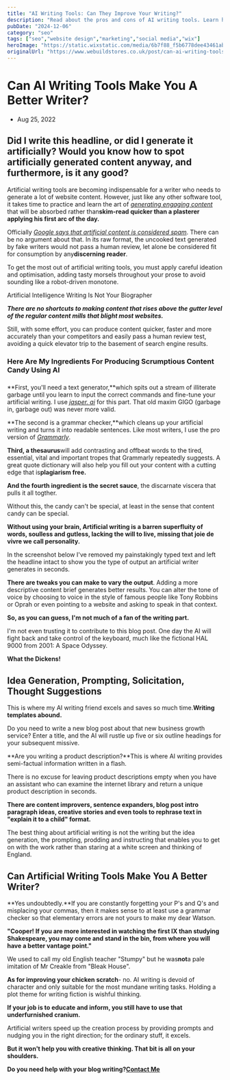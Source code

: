 ```yaml
---
title: "AI Writing Tools: Can They Improve Your Writing?"
description: "Read about the pros and cons of AI writing tools. Learn how AI can help you write with more panache, dash and brio than your competitors."
pubDate: "2024-12-06"
category: "seo"
tags: ["seo","website design","marketing","social media","wix"]
heroImage: "https://static.wixstatic.com/media/6b7f88_f5b6778dee43461ab0a8c9d0e6471f42~mv2.jpg/v1/fill/w_740,h_420,al_c,q_90,usm_0.66_1.00_0.01,enc_avif,quality_auto/6b7f88_f5b6778dee43461ab0a8c9d0e6471f42~mv2.jpg"
originalUrl: "https://www.webuildstores.co.uk/post/can-ai-writing-tools-make-you-a-better-writer"
---
```


# Can AI Writing Tools Make You A Better Writer?

 * Aug 25, 2022

## Did I write this headline, or did I generate it artificially? Would you know how to spot artificially generated content anyway, and furthermore, is it any good?

Artificial writing tools are becoming indispensable for a writer who needs to generate a lot of website content. However, just like any other software tool, it takes time to practice and learn the art of [_generating engaging content_](https://www.webuildstores.co.uk/blog-writing) that will be absorbed rather than**skim-read quicker than a plasterer applying his first arc of the day.**

Officially [_Google says that artificial content is considered spam_](https://www.searchenginejournal.com/google-says-ai-generated-content-is-against-guidelines/444916/). There can be no argument about that. In its raw format, the uncooked text generated by fake writers would not pass a human review, let alone be considered fit for consumption by any**discerning reader**. 

To get the most out of artificial writing tools, you must apply careful ideation and optimisation, adding tasty morsels throughout your prose to avoid sounding like a robot-driven monotone.

Artificial Intelligence Writing Is Not Your Biographer

**_There are no shortcuts to making content that rises above the gutter level of the regular content mills that blight most websites._**

Still, with some effort, you can produce content quicker, faster and more accurately than your competitors and easily pass a human review test, avoiding a quick elevator trip to the basement of search engine results.

### Here Are My Ingredients For Producing Scrumptious Content Candy Using AI

### 

**First, you'll need a text generator,**which spits out a stream of illiterate garbage until you learn to input the correct commands and fine-tune your artificial writing. I use [_jasper. ai_](https://www.jasper.ai) for this part. That old maxim GIGO (garbage in, garbage out) was never more valid. 

**The second is a grammar checker,**which cleans up your artificial writing and turns it into readable sentences. Like most writers, I use the pro version of [_Grammarly_](https://www.grammarly.com). 

**Third, a thesaurus**will add contrasting and offbeat words to the tired, essential, vital and important tropes that Grammarly repeatedly suggests. A great quote dictionary will also help you fill out your content with a cutting edge that is**plagiarism free.**

**And the fourth ingredient is the secret sauce**, the discarnate viscera that pulls it all togther. 

Without this, the candy can't be special, at least in the sense that content candy can be special. 

**Without using your brain, Artificial writing is a barren superfluity of words, soulless and gutless, lacking the will to live, missing that joie de vivre we call personality.**

In the screenshot below I've removed my painstakingly typed text and left the headline intact to show you the type of output an artificial writer generates in seconds. 

**There are tweaks you can make to vary the output**. Adding a more descriptive content brief generates better results. You can alter the tone of voice by choosing to voice in the style of famous people like Tony Robbins or Oprah or even pointing to a website and asking to speak in that context. 

**So, as you can guess, I'm not much of a fan of the writing part.**

I'm not even trusting it to contribute to this blog post. One day the AI will fight back and take control of the keyboard, much like the fictional HAL 9000 from 2001: A Space Odyssey. 

**What the Dickens!**

## Idea Generation, Prompting, Solicitation, Thought Suggestions

This is where my AI writing friend excels and saves so much time.**Writing templates abound.**

Do you need to write a new blog post about that new business growth service? Enter a title, and the AI will rustle up five or six outline headings for your subsequent missive. 

**Are you writing a product description?**This is where AI writing provides semi-factual information written in a flash. 

There is no excuse for leaving product descriptions empty when you have an assistant who can examine the internet library and return a unique product description in seconds.

**There are content improvers, sentence expanders, blog post intro paragraph ideas, creative stories and even tools to rephrase text in "explain it to a child" format.**

The best thing about artificial writing is not the writing but the idea generation, the prompting, prodding and instructing that enables you to get on with the work rather than staring at a white screen and thinking of England. 

## Can Artificial Writing Tools Make You A Better Writer? 

**Yes undoubtedly.**If you are constantly forgetting your P's and Q's and misplacing your commas, then it makes sense to at least use a grammar checker so that elementary errors are not yours to make my dear Watson. 

**"Cooper! If you are more interested in watching the first IX than studying Shakespeare, you may come and stand in the bin, from where you will have a better vantage point."**

We used to call my old English teacher "Stumpy" but he was**not**a pale imitation of Mr Creakle from "Bleak House". 

**As for improving your chicken scratch**\- no. AI writing is devoid of character and only suitable for the most mundane writing tasks. Holding a plot theme for writing fiction is wishful thinking. 

**If your job is to educate and inform, you still have to use that underfurnished cranium.**

Artificial writers speed up the creation process by providing prompts and nudging you in the right direction; for the ordinary stuff, it excels. 

**But it won't help you with creative thinking. That bit is all on your shoulders.**

**Do you need help with your blog writing?**[**Contact Me**](https://www.webuildstores.co.uk/contact)
